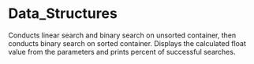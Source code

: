 # Data_Structures

Conducts linear search and binary search on unsorted container, then conducts binary search on sorted container. 
Displays the calculated float value from the parameters and prints percent of successful searches.
